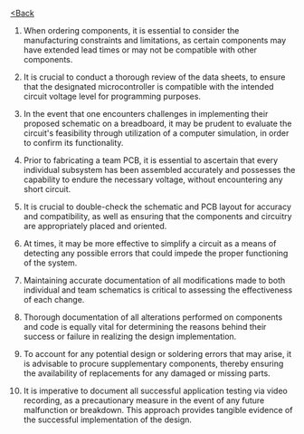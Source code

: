 [<Back](https://team-208-github-io.github.io/egr314-team208.github.io/)
1. When ordering components, it is essential to consider the manufacturing constraints and limitations, as certain components may have extended lead times   or may not be compatible with other components.

2. It is crucial to conduct a thorough review of the data sheets, to ensure that the designated microcontroller is compatible with the intended circuit      voltage level for programming purposes.

3. In the event that one encounters challenges in implementing their proposed schematic on a breadboard, it may be prudent to evaluate the circuit's feasibility through utilization of a computer simulation, in order to confirm its functionality.

4. Prior to fabricating a team PCB, it is essential to ascertain that every individual subsystem has been assembled accurately and possesses the capability to endure the necessary voltage, without encountering any short circuit.

5. It is crucial to double-check the schematic and PCB layout for accuracy and compatibility, as well as ensuring that the components and circuitry are appropriately placed and oriented. 


6. At times, it may be more effective to simplify a circuit as a means of detecting any possible errors that could impede the proper functioning of the system.


7. Maintaining accurate documentation of all modifications made to both individual and team schematics is critical to assessing the effectiveness of each change.


8. Thorough documentation of all alterations performed on components and code is equally vital for determining the reasons behind their success or failure in realizing the design implementation.


9. To account for any potential design or soldering errors that may arise, it is advisable to procure supplementary components, thereby ensuring the availability of replacements for any damaged or missing parts.


10. It is imperative to document all successful application testing via video recording, as a precautionary measure in the event of any future malfunction or breakdown. This approach provides tangible evidence of the successful implementation of the design.

 
